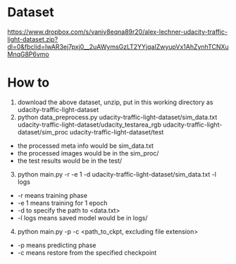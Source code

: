 
# Dataset
https://www.dropbox.com/s/vaniv8eqna89r20/alex-lechner-udacity-traffic-light-dataset.zip?dl=0&fbclid=IwAR3ej7pxj0__2uAWymsGzLT2YYjqaIZwyupVx1AhZynhTCNXuMnqG8P6vmo

# How to
1. download the above dataset, unzip, put in this working directory as udacity-traffic-light-dataset
2. python data_preprocess.py udacity-traffic-light-dataset/sim_data.txt udacity-traffic-light-dataset/udacity_testarea_rgb udacity-traffic-light-dataset/sim_proc udacity-traffic-light-dataset/test
- the processed meta info would be sim_data.txt
- the processed images would be in the sim_proc/
- the test results would be in the test/
3. python main.py -r -e 1 -d udacity-traffic-light-dataset/sim_data.txt -l logs
- -r means training phase
- -e 1 means training for 1 epoch
- -d to specify the path to <data.txt>
- -l logs means saved model would be in logs/
4. python main.py -p -c <path_to_ckpt, excluding file extension>
- -p means predicting phase
- -c means restore from the specified checkpoint


